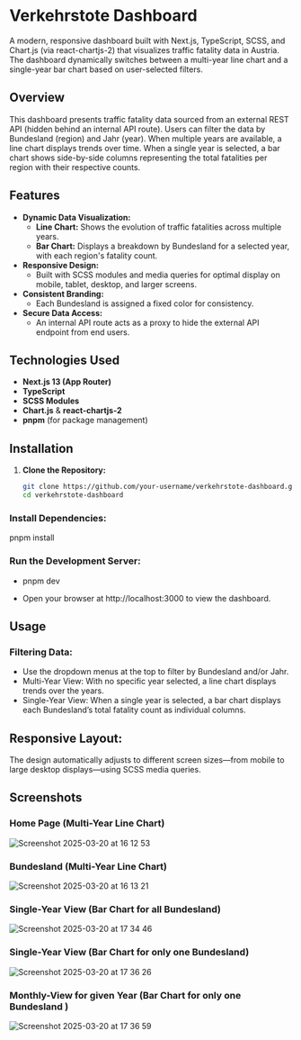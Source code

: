 # Verkehrstote Dashboard

A modern, responsive dashboard built with Next.js, TypeScript, SCSS, and Chart.js (via react-chartjs-2) that visualizes traffic fatality data in Austria. The dashboard dynamically switches between a multi-year line chart and a single-year bar chart based on user-selected filters.

## Overview

This dashboard presents traffic fatality data sourced from an external REST API (hidden behind an internal API route). Users can filter the data by Bundesland (region) and Jahr (year). When multiple years are available, a line chart displays trends over time. When a single year is selected, a bar chart shows side-by-side columns representing the total fatalities per region with their respective counts.

## Features

- **Dynamic Data Visualization:**
  - **Line Chart:** Shows the evolution of traffic fatalities across multiple years.
  - **Bar Chart:** Displays a breakdown by Bundesland for a selected year, with each region's fatality count.
- **Responsive Design:**
  - Built with SCSS modules and media queries for optimal display on mobile, tablet, desktop, and larger screens.
- **Consistent Branding:**
  - Each Bundesland is assigned a fixed color for consistency.
- **Secure Data Access:**
  - An internal API route acts as a proxy to hide the external API endpoint from end users.

## Technologies Used

- **Next.js 13 (App Router)**
- **TypeScript**
- **SCSS Modules**
- **Chart.js** & **react-chartjs-2**
- **pnpm** (for package management)

## Installation

1. **Clone the Repository:**

   ```bash
   git clone https://github.com/your-username/verkehrstote-dashboard.git
   cd verkehrstote-dashboard
   ```

### Install Dependencies:

pnpm install

### Run the Development Server:

- pnpm dev

- Open your browser at http://localhost:3000 to view the dashboard.

## Usage

### Filtering Data:

- Use the dropdown menus at the top to filter by Bundesland and/or Jahr.
- Multi-Year View: With no specific year selected, a line chart displays trends over the years.
- Single-Year View: When a single year is selected, a bar chart displays each Bundesland’s total fatality count as individual columns.

## Responsive Layout:

The design automatically adjusts to different screen sizes—from mobile to large desktop displays—using SCSS media queries.

## Screenshots

### Home Page (Multi-Year Line Chart)
![Screenshot 2025-03-20 at 16 12 53](https://github.com/user-attachments/assets/dc3456a4-1f80-4872-91aa-d20d31d52207)

### Bundesland (Multi-Year Line Chart)
![Screenshot 2025-03-20 at 16 13 21](https://github.com/user-attachments/assets/e1299092-a7ee-4e68-b79f-50ae042e8317)


### Single-Year View (Bar Chart for all Bundesland)
![Screenshot 2025-03-20 at 17 34 46](https://github.com/user-attachments/assets/302fde8e-2954-456c-be41-66f4ed23130c)


### Single-Year View (Bar Chart for only one Bundesland)
![Screenshot 2025-03-20 at 17 36 26](https://github.com/user-attachments/assets/d9431661-a846-4dfd-bb5b-279f71da42bc)

### Monthly-View for given Year (Bar Chart  for only one Bundesland )
![Screenshot 2025-03-20 at 17 36 59](https://github.com/user-attachments/assets/1ea0315c-1840-49e0-8584-fe6ec2b325d2)


